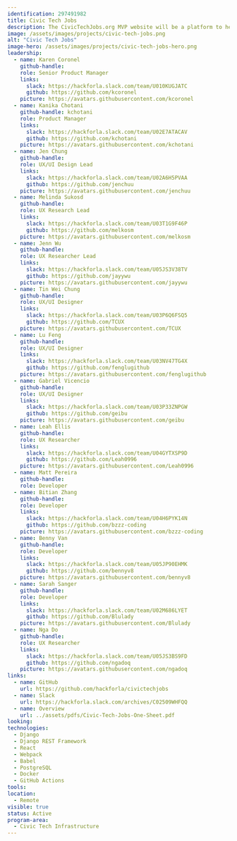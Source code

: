 ```yaml
---
identification: 297491982
title: Civic Tech Jobs
description: The CivicTechJobs.org MVP website will be a platform to help prospective volunteers find inter disciplinary projects that will be useful for their career development while contributing to positive civic impact and a CMS for Hack for LA projects to be able to list their open roles.<br><br>The tool will match volunteers by availability, role, and program area. Future iterations of the platform will focus helping volunteers find volunteer opportunities that match paid job postings, so that a volunteer can better prepare themselves for the marketplace.
image: /assets/images/projects/civic-tech-jobs.png
alt: "Civic Tech Jobs"
image-hero: /assets/images/projects/civic-tech-jobs-hero.png
leadership: 
  - name: Karen Coronel
    github-handle: 
    role: Senior Product Manager
    links:
      slack: https://hackforla.slack.com/team/U010KUGJATC
      github: https://github.com/kcoronel
    picture: https://avatars.githubusercontent.com/kcoronel
  - name: Kanika Chotani
    github-handle: kchotani
    role: Product Manager
    links:
      slack: https://hackforla.slack.com/team/U02E7ATACAV
      github: https://github.com/kchotani
    picture: https://avatars.githubusercontent.com/kchotani
  - name: Jen Chung 
    github-handle: 
    role: UX/UI Design Lead
    links:
      slack: https://hackforla.slack.com/team/U02A6H5PVAA
      github: https://github.com/jenchuu
    picture: https://avatars.githubusercontent.com/jenchuu
  - name: Melinda Sukosd
    github-handle: 
    role: UX Research Lead
    links:
      slack: https://hackforla.slack.com/team/U03T1G9F46P
      github: https://github.com/melkosm
    picture: https://avatars.githubusercontent.com/melkosm
  - name: Jenn Wu
    github-handle:
    role: UX Researcher Lead
    links:
      slack: https://hackforla.slack.com/team/U05JS3V38TV
      github: https://github.com/jayywu
    picture: https://avatars.githubusercontent.com/jayywu 
  - name: Tin Wei Chung
    github-handle:
    role: UX/UI Designer
    links:
      slack: https://hackforla.slack.com/team/U03P6Q6FSQ5
      github: https://github.com/TCUX
    picture: https://avatars.githubusercontent.com/TCUX
  - name: Lu Feng
    github-handle:
    role: UX/UI Designer
    links:
      slack: https://hackforla.slack.com/team/U03NV47TG4X
      github: https://github.com/fenglugithub
    picture: https://avatars.githubusercontent.com/fenglugithub
  - name: Gabriel Vicencio
    github-handle:
    role: UX/UI Designer
    links:
      slack: https://hackforla.slack.com/team/U03P33ZNPGW
      github: https://github.com/geibu
    picture: https://avatars.githubusercontent.com/geibu
  - name: Leah Ellis
    github-handle:
    role: UX Researcher
    links:
      slack: https://hackforla.slack.com/team/U04GYTXSP9D
      github: https://github.com/Leah0996
    picture: https://avatars.githubusercontent.com/Leah0996   
  - name: Matt Pereira
    github-handle:
    role: Developer
  - name: Bitian Zhang
    github-handle:
    role: Developer
    links:
      slack: https://hackforla.slack.com/team/U04H6PYK14N
      github: https://github.com/bzzz-coding
    picture: https://avatars.githubusercontent.com/bzzz-coding
  - name: Benny Van
    github-handle:
    role: Developer
    links:
      slack: https://hackforla.slack.com/team/U05JP90EHMK
      github: https://github.com/bennyv8
    picture: https://avatars.githubusercontent.com/bennyv8
  - name: Sarah Sanger
    github-handle:
    role: Developer
    links:
      slack: https://hackforla.slack.com/team/U02M686LYET
      github: https://github.com/Blulady
    picture: https://avatars.githubusercontent.com/Blulady
  - name: Nga Do
    github-handle:
    role: UX Researcher
    links:
      slack: https://hackforla.slack.com/team/U05JS3BS9FD
      github: https://github.com/ngadoq
    picture: https://avatars.githubusercontent.com/ngadoq 
links: 
  - name: GitHub
    url: https://github.com/hackforla/civictechjobs
  - name: Slack
    url: https://hackforla.slack.com/archives/C02509WHFQQ
  - name: Overview
    url: ../assets/pdfs/Civic-Tech-Jobs-One-Sheet.pdf
looking: 
technologies: 
  - Django
  - Django REST Framework
  - React
  - Webpack
  - Babel
  - PostgreSQL
  - Docker
  - GitHub Actions
tools: 
location: 
  - Remote
visible: true
status: Active
program-area: 
  - Civic Tech Infrastructure
---
```

